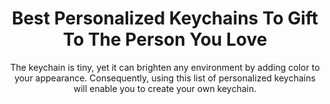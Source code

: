 ---
layout: post
title: Best Personalized Keychains To Gift To The Person You Love
subtitle: The keychain is tiny, yet it can brighten any environment by adding color to your appearance. Consequently, using this list of personalized keychains will enable you to create your own keychain.
header-img: "img/post/2023/09/copied/medium_personalized_keychains_d6ea89d96d.jpg"
header-style: text
permalink: "/personalized-keychains/"
catalog: true
tags:
  - Recipients 
  - Men
---   